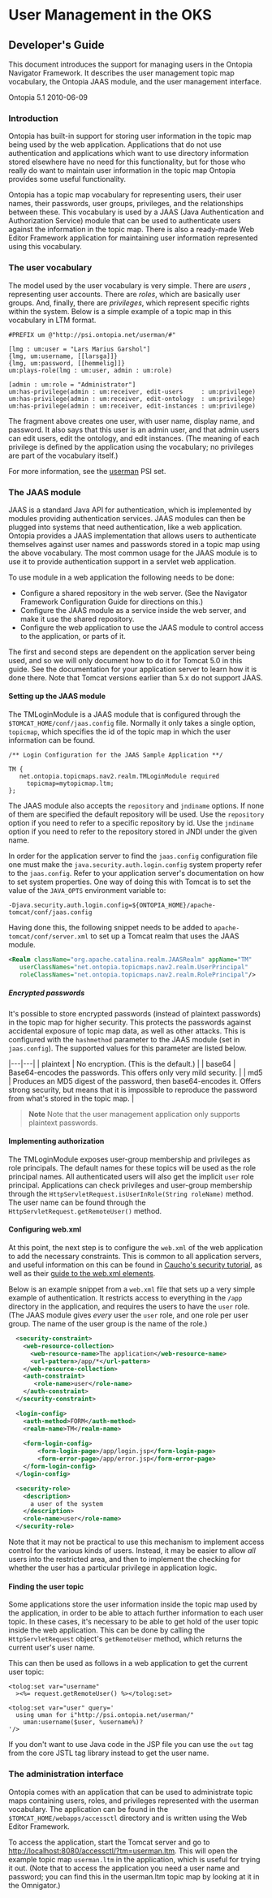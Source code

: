 User Management in the OKS
==========================

Developer's Guide
-----------------

<p class="introduction">
This document introduces the support for managing users in the Ontopia Navigator Framework. It
describes the user management topic map vocabulary, the Ontopia JAAS module, and the user management
interface.
</p>

<span class="version">Ontopia 5.1 2010-06-09</p>

### Introduction ###

Ontopia has built-in support for storing user information in the topic map being used by the web
application. Applications that do not use authentication and applications which want to use
directory information stored elsewhere have no need for this functionality, but for those who really
do want to maintain user information in the topic map Ontopia provides some useful
functionality.

Ontopia has a topic map vocabulary for representing users, their user names, their passwords, user
groups, privileges, and the relationships between these. This vocabulary is used by a JAAS (Java
Authentication and Authorization Service) module that can be used to authenticate users against the
information in the topic map. There is also a ready-made Web Editor Framework application for
maintaining user information represented using this vocabulary.

### The user vocabulary ###

The model used by the user vocabulary is very simple. There are *users* , representing user
accounts. There are *roles*, which are basically user groups. And, finally, there are *privileges*,
which represent specific rights within the system. Below is a simple example of a topic map in this
vocabulary in LTM format.

````ltm
#PREFIX um @"http://psi.ontopia.net/userman/#"

[lmg : um:user = "Lars Marius Garshol"]
{lmg, um:username, [[larsga]]}
{lmg, um:password, [[hemmelig]]}
um:plays-role(lmg : um:user, admin : um:role)

[admin : um:role = "Administrator"]
um:has-privilege(admin : um:receiver, edit-users     : um:privilege)
um:has-privilege(admin : um:receiver, edit-ontology  : um:privilege)
um:has-privilege(admin : um:receiver, edit-instances : um:privilege)
````

The fragment above creates one user, with user name, display name, and password. It also says that
this user is an admin user, and that admin users can edit users, edit the ontology, and edit
instances. (The meaning of each privilege is defined by the application using the vocabulary; no
privileges are part of the vocabulary itself.)

For more information, see the [userman](http://psi.ontopia.net/userman/) PSI set.

### The JAAS module ###

JAAS is a standard Java API for authentication, which is implemented by modules providing
authentication services. JAAS modules can then be plugged into systems that need authentication,
like a web application. Ontopia provides a JAAS implementation that allows users to authenticate
themselves against user names and passwords stored in a topic map using the above vocabulary. The
most common usage for the JAAS module is to use it to provide authentication support in a servlet
web application.

To use module in a web application the following needs to be done:

*  Configure a shared repository in the web server. (See the Navigator Framework Configuration Guide
   for directions on this.)
*  Configure the JAAS module as a service inside the web server, and make it use the shared
   repository.
*  Configure the web application to use the JAAS module to control access to the application, or parts
   of it.

The first and second steps are dependent on the application server being used, and so we will only
document how to do it for Tomcat 5.0 in this guide. See the documentation for your application
server to learn how it is done there. Note that Tomcat versions earlier than 5.x do not support
JAAS.

#### Setting up the JAAS module ####

The TMLoginModule is a JAAS module that is configured through the `$TOMCAT_HOME/conf/jaas.config`
file. Normally it only takes a single option, `topicmap`, which specifies the id of the topic map in
which the user information can be found.

````
/** Login Configuration for the JAAS Sample Application **/

TM {
   net.ontopia.topicmaps.nav2.realm.TMLoginModule required 
     topicmap=mytopicmap.ltm;
}; 
````

The JAAS module also accepts the `repository` and `jndiname` options. If none of them are specified
the default repository will be used. Use the `repository` option if you need to refer to a specific
repository by id. Use the `jndiname` option if you need to refer to the repository stored in JNDI
under the given name.

In order for the application server to find the `jaas.config` configuration file one must make the
`java.security.auth.login.config` system property refer to the `jaas.config`. Refer to your
application server's documentation on how to set system properties. One way of doing this with
Tomcat is to set the value of the `JAVA_OPTS` environment variable to:

````
-Djava.security.auth.login.config=${ONTOPIA_HOME}/apache-tomcat/conf/jaas.config
````

Having done this, the following snippet needs to be added to `apache-tomcat/conf/server.xml` to set
up a Tomcat realm that uses the JAAS module.

````xml
<Realm className="org.apache.catalina.realm.JAASRealm" appName="TM"
   userClassNames="net.ontopia.topicmaps.nav2.realm.UserPrincipal"       
   roleClassNames="net.ontopia.topicmaps.nav2.realm.RolePrincipal"/>
````

##### Encrypted passwords #####

It's possible to store encrypted passwords (instead of plaintext passwords) in the topic map for
higher security. This protects the passwords against accidental exposure of topic map data, as well
as other attacks. This is configured with the `hashmethod` parameter to the JAAS module (set in
`jaas.config`). The supported values for this parameter are listed below.

|---|---|
| plaintext | No encryption. (This is the default.) | 
| base64 | Base64-encodes the passwords. This offers only very mild security. | 
| md5 | Produces an MD5 digest of the password, then base64-encodes it. Offers strong security, but means that it is impossible to reproduce the password from what's stored in the topic map. | 

> **Note**
> Note that the user management application only supports plaintext passwords.

#### Implementing authorization ####

The TMLoginModule exposes user-group membership and privileges as role principals. The default names
for these topics will be used as the role principal names. All authenticated users will also get the
implicit `user` role principal. Applications can check privileges and user-group membership through
the `HttpServletRequest.isUserInRole(String roleName)` method. The user name can be found through
the `HttpServletRequest.getRemoteUser()` method.

#### Configuring web.xml ####

At this point, the next step is to configure the `web.xml` of the web application to add the
necessary constraints. This is common to all application servers, and useful information on this can
be found in [Caucho's security
tutorial](http://www.caucho.com/resin-3.0/security/tutorial/security-basic/index.xtp), as well as
their [guide to the web.xml
elements](http://www.caucho.com/resin-3.0/config/webapp.xtp#Servlet-2.4).

Below is an example snippet from a `web.xml` file that sets up a very simple example of
authentication. It restricts access to everything in the `/app` directory in the application, and
requires the users to have the `user` role. (The JAAS module gives *every* user the `user` role, and
one role per user group. The name of the user group is the name of the role.)

````xml
  <security-constraint>
    <web-resource-collection>
      <web-resource-name>The application</web-resource-name>
      <url-pattern>/app/*</url-pattern>
    </web-resource-collection>
    <auth-constraint>
       <role-name>user</role-name>
    </auth-constraint>
  </security-constraint>

  <login-config>
    <auth-method>FORM</auth-method>
    <realm-name>TM</realm-name>
    
    <form-login-config>
        <form-login-page>/app/login.jsp</form-login-page>
        <form-error-page>/app/error.jsp</form-error-page>
    </form-login-config>
  </login-config>

  <security-role>
    <description>
      a user of the system
    </description>
    <role-name>user</role-name>
  </security-role>
````

Note that it may not be practical to use this mechanism to implement access control for the various
kinds of users. Instead, it may be easier to allow *all* users into the restricted area, and then to
implement the checking for whether the user has a particular privilege in application
logic.

#### Finding the user topic ####

Some applications store the user information inside the topic map used by the application, in order
to be able to attach further information to each user topic. In these cases, it's necessary to be
able to get hold of the user topic inside the web application. This can be done by calling the
`HttpServletRequest` object's `getRemoteUser` method, which returns the current user's user
name.

This can then be used as follows in a web application to get the current user topic:

````application/x-jsp
<tolog:set var="username"
  ><%= request.getRemoteUser() %></tolog:set>

<tolog:set var="user" query='
  using uman for i"http://psi.ontopia.net/userman/"
    uman:username($user, %username%)?
'/>
````

If you don't want to use Java code in the JSP file you can use the `out` tag from the core JSTL tag
library instead to get the user name.

### The administration interface ###

Ontopia comes with an application that can be used to administrate topic maps containing users,
roles, and privileges represented with the userman vocabulary. The application can be found in the
`$TOMCAT_HOME/webapps/accessctl` directory and is written using the Web Editor
Framework.

To access the application, start the Tomcat server and go to
[http://localhost:8080/accessctl/?tm=userman.ltm](http://localhost:8080/accessctl/?tm=userman.ltm).
This will open the example topic map `userman.ltm` in the application, which is useful for trying it
out. (Note that to access the application you need a user name and password; you can find this in
the userman.ltm topic map by looking at it in the Omnigator.)



